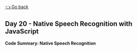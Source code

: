 [👈 Go back](../readme.md)

## Day 20 - Native Speech Recognition with JavaScript

**Code Summary: Native Speech Recognition**
